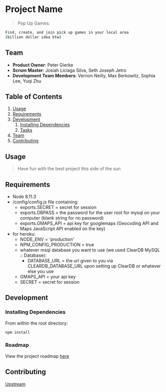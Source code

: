 # Project Name

> Pop Up Games:

```sh
Find, create, and join pick up games in your local area
(billion dollar idea btw)
```

## Team

- **Product Owner**: Peter Gierke
- **Scrum Master**: Josiah Liciaga Silva, Seth Joseph Jetro
- **Development Team Members**: Vernon Neilly, Max Berkowitz, Sophia Lee, Yuqi Zhu

## Table of Contents

1.  [Usage](#Usage)
1.  [Requirements](#requirements)
1.  [Development](#development)
    1.  [Installing Dependencies](#installing-dependencies)
    1.  [Tasks](#tasks)
1.  [Team](#team)
1.  [Contributing](#contributing)

## Usage

> Have fun with the best project this side of the sun

## Requirements

- Node 8.11.3
- /config/config.js file containing:
  - exports.SECRET = secret for session
  - exports.DBPASS = the password for the user root for mysql on your computer (blank string for no password)
  - exports.GMAPS_API = api key for googlemaps (Geocoding API and Maps JavaScript API enabled on the key)
- for heroku:
  - NODE_ENV = 'production'
  - NPM_CONFIG_PRODUCTION = true
  - whatever msql database you want to use (we used ClearDB MySQL :: Database):
    - DATABASE_URL = the url given to you via CLEARDB_DATABASE_URL upon setting up ClearDB or whatever else you use
  - GMAPS_API = your api key
  - SECRET = secret for session

## Development

### Installing Dependencies

From within the root directory:

```sh
npm install
```

### Roadmap

View the project roadmap [here](https://github.com/BlastOffInc/Pop-Up-Games/pulls)

## Contributing

[Upstream](https://github.com/BlastOffInc/Pop-Up-Games)
